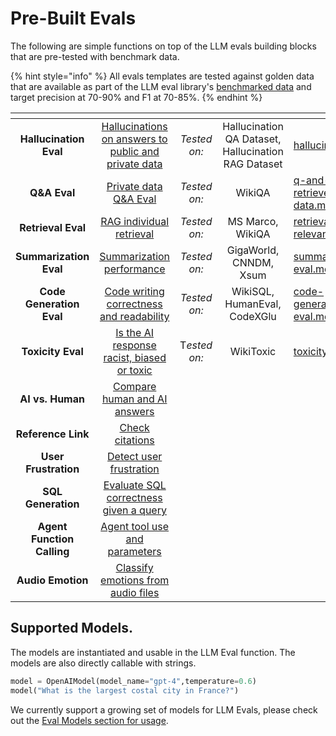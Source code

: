 # Pre-Built Evals

The following are simple functions on top of the LLM evals building blocks that are pre-tested with benchmark data.

{% hint style="info" %}
All evals templates are tested against golden data that are available as part of the LLM eval library's [benchmarked data](./#how-we-benchmark-pre-tested-evals) and target precision at 70-90% and F1 at 70-85%.
{% endhint %}

<table data-view="cards"><thead><tr><th align="center"></th><th align="center"></th><th align="center"></th><th align="center"></th><th data-hidden data-card-target data-type="content-ref"></th></tr></thead><tbody><tr><td align="center"><strong>Hallucination Eval</strong></td><td align="center"><a href="hallucinations.md">Hallucinations on answers to public and private data</a></td><td align="center"><em>Tested on:</em></td><td align="center">Hallucination QA Dataset, Hallucination RAG Dataset</td><td><a href="hallucinations.md">hallucinations.md</a></td></tr><tr><td align="center"><strong>Q&#x26;A Eval</strong></td><td align="center"><a href="q-and-a-on-retrieved-data.md">Private data Q&#x26;A Eval</a></td><td align="center"><em>Tested on:</em></td><td align="center">WikiQA</td><td><a href="q-and-a-on-retrieved-data.md">q-and-a-on-retrieved-data.md</a></td></tr><tr><td align="center"><strong>Retrieval Eval</strong></td><td align="center"><a href="retrieval-rag-relevance.md">RAG individual retrieval</a></td><td align="center"><em>Tested on:</em></td><td align="center">MS Marco, WikiQA</td><td><a href="retrieval-rag-relevance.md">retrieval-rag-relevance.md</a></td></tr><tr><td align="center"><strong>Summarization Eval</strong></td><td align="center"><a href="summarization-eval.md">Summarization performance</a></td><td align="center"><em>Tested on:</em></td><td align="center">GigaWorld, CNNDM, Xsum</td><td><a href="summarization-eval.md">summarization-eval.md</a></td></tr><tr><td align="center"><strong>Code Generation Eval</strong></td><td align="center"><a href="code-generation-eval.md">Code writing correctness and readability</a></td><td align="center"><em>Tested on:</em></td><td align="center">WikiSQL, HumanEval, CodeXGlu</td><td><a href="code-generation-eval.md">code-generation-eval.md</a></td></tr><tr><td align="center"><strong>Toxicity Eval</strong></td><td align="center"><a href="toxicity.md">Is the AI response racist, biased or toxic</a></td><td align="center">T<em>ested on:</em></td><td align="center">WikiToxic</td><td><a href="toxicity.md">toxicity.md</a></td></tr><tr><td align="center"><strong>AI vs. Human</strong></td><td align="center"><a href="ai-vs-human-groundtruth.md">Compare human and AI answers</a></td><td align="center"></td><td align="center"></td><td></td></tr><tr><td align="center"><strong>Reference Link</strong></td><td align="center"><a href="reference-link-evals.md">Check citations</a></td><td align="center"></td><td align="center"></td><td></td></tr><tr><td align="center"><strong>User Frustration</strong></td><td align="center"><a href="user-frustration.md">Detect user frustration</a></td><td align="center"></td><td align="center"></td><td></td></tr><tr><td align="center"><strong>SQL Generation</strong></td><td align="center"><a href="sql-generation-eval.md">Evaluate SQL correctness given a query</a></td><td align="center"></td><td align="center"></td><td></td></tr><tr><td align="center"><strong>Agent Function Calling</strong></td><td align="center"><a href="tool-calling-eval.md">Agent tool use and parameters</a></td><td align="center"></td><td align="center"></td><td></td></tr><tr><td align="center"><strong>Audio Emotion</strong></td><td align="center"><a href="audio-emotion-detection.md">Classify emotions from audio files</a></td><td align="center"></td><td align="center"></td><td></td></tr></tbody></table>

## Supported Models.

The models are instantiated and usable in the LLM Eval function. The models are also directly callable with strings.

```python
model = OpenAIModel(model_name="gpt-4",temperature=0.6)
model("What is the largest costal city in France?")
```

We currently support a growing set of models for LLM Evals, please check out the [Eval Models section for usage](broken-reference).
